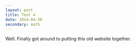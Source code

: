 ```yaml
---
layout: post
title: Test 4
date: 2014-04-30
secondary: math
---
```


Well. Finally got around to putting this old website together. 
